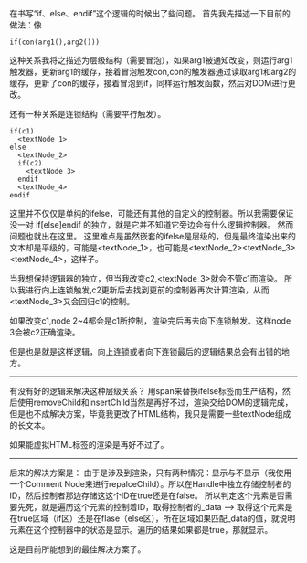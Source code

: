 在书写“if、else、endif”这个逻辑的时候出了些问题。
首先我先描述一下目前的做法：像
```
if(con(arg1(),arg2()))
```
这种关系我将之描述为层级结构（需要冒泡），如果arg1被通知改变，则运行arg1触发器，更新arg1的缓存，接着冒泡触发con,con的触发器通过读取arg1和arg2的缓存，更新了con的缓存，接着冒泡到if，同样运行触发函数，然后对DOM进行更改。

还有一种关系是连锁结构（需要平行触发）。
```
if(c1)
  <textNode_1>
else
  <textNode_2>
  if(c2)
    <textNode_3>
  endif
  <textNode_4>
endif
```
这里并不仅仅是单纯的ifelse，可能还有其他的自定义的控制器。所以我需要保证没一对 if[else]endif 的独立，就是它并不知道它旁边会有什么逻辑控制器。
然而问题也就出在这里。
这里难点是虽然嵌套的ifelse是层级的，但是最终渲染出来的文本却是平级的，可能是<textNode_1>，也可能是<textNode_2><textNode_3><textNode_4>，这样子。


当我想保持逻辑器的独立，但当我改变c2,<textNode_3>就会不管c1而渲染。
所以我进行向上连锁触发,c2更新后去找到更前的控制器再次计算渲染，从而<textNode_3>又会回归c1的控制。

如果改变c1,node 2~4都会是c1所控制，渲染完后再去向下连锁触发。这样node 3会被c2正确渲染。

但是也是就是这样逻辑，向上连锁或者向下连锁最后的逻辑结果总会有出错的地方。

-----

有没有好的逻辑来解决这种层级关系？
用span来替换ifelse标签而生产结构，然后使用removeChild和insertChild当然是再好不过，渲染交给DOM的逻辑完成，但是也不成解决方案，毕竟我更改了HTML结构，我只是需要一些textNode组成的长文本。

如果能虚拟HTML标签的渲染是再好不过了。

---

后来的解决方案是：
由于是涉及到渲染，只有两种情况：显示与不显示（我使用一个Comment Node来进行repalceChild）。所以在Handle中独立存储控制者的ID，然后控制者那边存储这这个ID在true还是在false。
所以判定这个元素是否需要先死，就是遍历这个元素的控制着ID，取得控制者的_data --> 取得这个元素是在true区域（if区）还是在flase（else区），所在区域如果匹配_data的值，就说明元素在这个控制器中的状态是显示。遍历的结果如果都是true，那就显示。

这是目前所能想到的最佳解决方案了。

